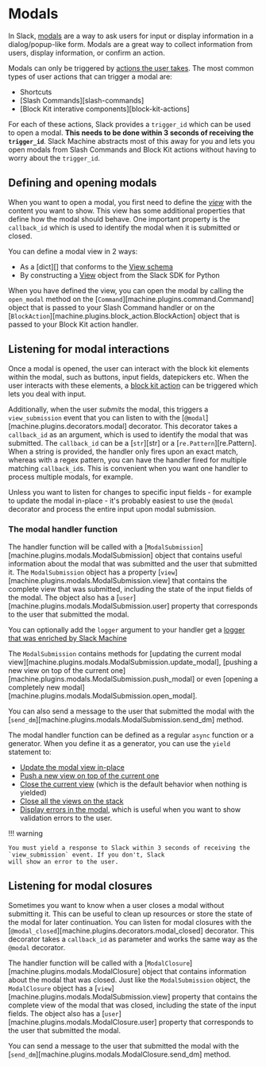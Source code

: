 # Modals

In Slack, [modals](https://api.slack.com/surfaces/modals) are a way to ask users for input or display information in a
dialog/popup-like form. Modals are a great way to collect information from users, display information, or confirm an
action.

Modals can only be triggered by [actions the user takes](https://api.slack.com/interactivity#user). The most
common types of user actions that can trigger a modal are:

- Shortcuts
- [Slash Commands][slash-commands]
- [Block Kit interative components][block-kit-actions]

For each of these actions, Slack provides a `trigger_id` which can be used to open a modal. **This needs to be done
within 3 seconds of receiving the `trigger_id`**. Slack Machine abstracts most of this away for you and lets you
open modals from Slash Commands and Block Kit actions without having to worry about the `trigger_id`.

## Defining and opening modals

When you want to open a modal, you first need to define the
[_view_](https://api.slack.com/surfaces/modals#composing_views) with the content you want to show. This view has
some additional properties that define how the modal should behave. One important property is the `callback_id` which
is used to identify the modal when it is submitted or closed.

You can define a modal view in 2 ways:

- As a [dict][] that conforms to the [View schema](https://api.slack.com/reference/surfaces/views#modal)
- By constructing a [View](https://tools.slack.dev/python-slack-sdk/api-docs/slack_sdk/models/views/index.html#slack_sdk.models.views.View)
  object from the Slack SDK for Python

When you have defined the view, you can open the modal by calling the `open_modal` method on the
[`Command`][machine.plugins.command.Command] object that is passed to your Slash Command handler or on the
[`BlockAction`][machine.plugins.block_action.BlockAction] object that is passed to your Block Kit action handler.

## Listening for modal interactions

Once a modal is opened, the user can interact with the block kit elements within the modal, such as buttons, input
fields, datepickers etc. When the user interacts with these elements, a [block kit action](block-kit-actions.md) can be
triggered which lets you deal with input.

Additionally, when the user _submits_ the modal, this triggers a `view_submission` event that you can listen to with
the [`@modal`][machine.plugins.decorators.modal] decorator. This decorator takes a `callback_id` as
an argument, which is used to identify the modal that was submitted. The `callback_id` can be a [`str`][str] or a
[`re.Pattern`][re.Pattern]. When a string is provided, the handler only fires upon an exact match, whereas with a regex
pattern, you can have the handler fired for multiple matching `callback_id`s. This is convenient when you want one
handler to process multiple modals, for example.

Unless you want to listen for changes to specific input fields - for example to update the modal in-place - it's
probably easiest to use the `@modal` decorator and process the entire input upon modal submission.

### The modal handler function

The handler function will be called with a
[`ModalSubmission`][machine.plugins.modals.ModalSubmission] object that contains useful information about the
modal that was submitted and the user that submitted it. The `ModalSubmission` object has a property
[`view`][machine.plugins.modals.ModalSubmission.view] that contains the complete view that was submitted, including the
state of the input fields of the modal. The object also has a [`user`][machine.plugins.modals.ModalSubmission.user]
property that corresponds to the user that submitted the modal.

You can optionally add the `logger` argument to your handler get a
[logger that was enriched by Slack Machine](misc.md#using-loggers-provided-by-slack-machine-in-your-handler-functions)

The `ModalSubmission` contains methods for
[updating the current modal view][machine.plugins.modals.ModalSubmission.update_modal],
[pushing a new view on top of the current one][machine.plugins.modals.ModalSubmission.push_modal] or even
[opening a completely new modal][machine.plugins.modals.ModalSubmission.open_modal].

You can also send a message to the user that submitted the modal with the
[`send_dm`][machine.plugins.modals.ModalSubmission.send_dm] method.

The modal handler function can be defined as a regular `async` function or a generator. When you define it as a
generator, you can use the `yield` statement to:

- [Update the modal view in-place](https://api.slack.com/surfaces/modals#updating_response)
- [Push a new view on top of the current one](https://api.slack.com/surfaces/modals#add_response)
- [Close the current view](https://api.slack.com/surfaces/modals#close_current_view) (which is the default behavior when
  nothing is yielded)
- [Close all the views on the stack](https://api.slack.com/surfaces/modals#close_all_views)
- [Display errors in the modal](https://api.slack.com/surfaces/modals#displaying_errors), which is useful when you want
  to show validation errors to the user.

!!! warning

    You must yield a response to Slack within 3 seconds of receiving the `view_submission` event. If you don't, Slack
    will show an error to the user.


## Listening for modal closures

Sometimes you want to know when a user closes a modal without submitting it. This can be useful to clean up
resources or store the state of the modal for later continuation. You can listen for modal closures with the
[`@modal_closed`][machine.plugins.decorators.modal_closed] decorator. This decorator takes a `callback_id` as parameter
and works the same way as the `@modal` decorator.

The handler function will be called with a
[`ModalClosure`][machine.plugins.modals.ModalClosure] object that contains information about the modal that was
closed. Just like the `ModalSubmission` object, the `ModalClosure` object has a
[`view`][machine.plugins.modals.ModalSubmission.view] property that contains the complete view of the modal that was
closed, including the state of the input fields. The object also has a
[`user`][machine.plugins.modals.ModalClosure.user] property that corresponds to the user that submitted the
modal.

You can send a message to the user that submitted the modal with the
[`send_dm`][machine.plugins.modals.ModalClosure.send_dm] method.
